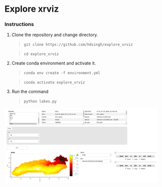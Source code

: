 # Explore xrviz

### Instructions
1. Clone the repository and change directory.
   > `git clone https://github.com/hdsingh/explore_xrviz` 

   > `cd explore_xrviz`
2. Create conda environment and activate it.
   > `conda env create -f environment.yml`

   > `conda activate explore_xrviz`
3. Run the command
   > `python lakes.py`


![Dashboard](dashboard.png)